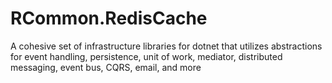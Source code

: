  # RCommon.RedisCache

A cohesive set of infrastructure libraries for dotnet that utilizes abstractions for event handling, persistence, unit of work, mediator, distributed messaging, event bus, CQRS, email, and more 
